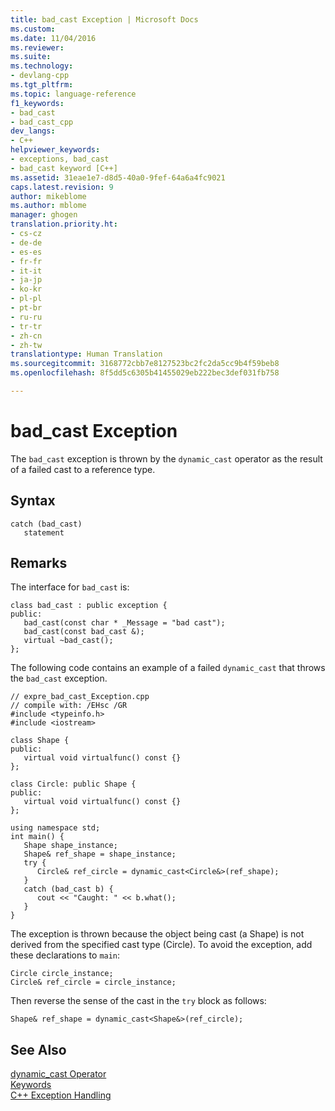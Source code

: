 ```yaml
---
title: bad_cast Exception | Microsoft Docs
ms.custom: 
ms.date: 11/04/2016
ms.reviewer: 
ms.suite: 
ms.technology:
- devlang-cpp
ms.tgt_pltfrm: 
ms.topic: language-reference
f1_keywords:
- bad_cast
- bad_cast_cpp
dev_langs:
- C++
helpviewer_keywords:
- exceptions, bad_cast
- bad_cast keyword [C++]
ms.assetid: 31eae1e7-d8d5-40a0-9fef-64a6a4fc9021
caps.latest.revision: 9
author: mikeblome
ms.author: mblome
manager: ghogen
translation.priority.ht:
- cs-cz
- de-de
- es-es
- fr-fr
- it-it
- ja-jp
- ko-kr
- pl-pl
- pt-br
- ru-ru
- tr-tr
- zh-cn
- zh-tw
translationtype: Human Translation
ms.sourcegitcommit: 3168772cbb7e8127523bc2fc2da5cc9b4f59beb8
ms.openlocfilehash: 8f5dd5c6305b41455029eb222bec3def031fb758

---
```

# bad_cast Exception
The `bad_cast` exception is thrown by the `dynamic_cast` operator as the result of a failed cast to a reference type.  
  
## Syntax  
  
```  
catch (bad_cast)  
   statement  
```  
  
## Remarks  
 The interface for `bad_cast` is:  
  
```  
class bad_cast : public exception {  
public:  
   bad_cast(const char * _Message = "bad cast");  
   bad_cast(const bad_cast &);  
   virtual ~bad_cast();  
};  
```  
  
 The following code contains an example of a failed `dynamic_cast` that throws the `bad_cast` exception.  
  
```  
// expre_bad_cast_Exception.cpp  
// compile with: /EHsc /GR  
#include <typeinfo.h>  
#include <iostream>  
  
class Shape {  
public:  
   virtual void virtualfunc() const {}  
};  
  
class Circle: public Shape {  
public:  
   virtual void virtualfunc() const {}  
};  
  
using namespace std;  
int main() {  
   Shape shape_instance;  
   Shape& ref_shape = shape_instance;  
   try {  
      Circle& ref_circle = dynamic_cast<Circle&>(ref_shape);   
   }  
   catch (bad_cast b) {  
      cout << "Caught: " << b.what();  
   }  
}  
```  
  
 The exception is thrown because the object being cast (a Shape) is not derived from the specified cast type (Circle). To avoid the exception, add these declarations to `main`:  
  
```  
Circle circle_instance;  
Circle& ref_circle = circle_instance;  
```  
  
 Then reverse the sense of the cast in the `try` block as follows:  
  
```  
Shape& ref_shape = dynamic_cast<Shape&>(ref_circle);  
```  
  
## See Also  
 [dynamic_cast Operator](../cpp/dynamic-cast-operator.md)   
 [Keywords](../cpp/keywords-cpp.md)   
 [C++ Exception Handling](../cpp/cpp-exception-handling.md)


<!--HONumber=Jan17_HO2-->


